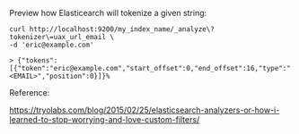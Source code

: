 Preview how Elasticearch will tokenize a given string:

```
curl http://localhost:9200/my_index_name/_analyze\?tokenizer\=uax_url_email \
-d 'eric@example.com'

> {"tokens":[{"token":"eric@example.com","start_offset":0,"end_offset":16,"type":"<EMAIL>","position":0}]}%
```

Reference:

https://tryolabs.com/blog/2015/02/25/elasticsearch-analyzers-or-how-i-learned-to-stop-worrying-and-love-custom-filters/
